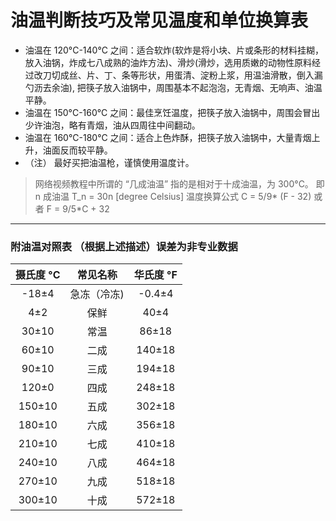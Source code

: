 # 油温判断技巧及常见温度和单位换算表

- 油温在 120&deg;C-140&deg;C 之间：适合软炸(软炸是将小块、片或条形的材料挂糊，放入油锅，炸成七八成熟的油炸方法)、滑炒(滑炒，选用质嫩的动物性原料经过改刀切成丝、片、丁、条等形状，用蛋清、淀粉上浆，用温油滑散，倒入漏勺沥去余油), 把筷子放入油锅中，周围基本不起泡泡，无青烟、无响声、油温平静。
- 油温在 150&deg;C-160&deg;C 之间：最佳烹饪温度，把筷子放入油锅中，周围会冒出少许油泡，略有青烟，油从四周往中间翻动。
- 油温在 160&deg;C-180&deg;C 之间：适合上色炸酥，把筷子放入油锅中，大量青烟上升，油面反而较平静。
- （注） 最好买把油温枪，谨慎使用温度计。

> 网络视频教程中所谓的 “几成油温” 指的是相对于十成油温，为 300&deg;C。
> 即 n 成油温 T_n = 30n [degree Celsius]
> 温度换算公式
> C = 5/9* (F - 32)
> 或者
> F = 9/5*C + 32

---

### 附油温对照表 （根据上述描述）误差为非专业数据

| 摄氏度 °C |  常见名称   | 华氏度 °F |
| :-------: | :---------: | :-------: |
|   -18±4   | 急冻（冷冻) |  -0.4±4   |
|    4±2    |    保鲜     |   40±4    |
|   30±10   |    常温     |   86±18   |
|   60±10   |    二成     |  140±18   |
|   90±10   |    三成     |  194±18   |
|   120±0   |    四成     |  248±18   |
|  150±10   |    五成     |  302±18   |
|  180±10   |    六成     |  356±18   |
|  210±10   |    七成     |  410±18   |
|  240±10   |    八成     |  464±18   |
|  270±10   |    九成     |  518±18   |
|  300±10   |    十成     |  572±18   |
